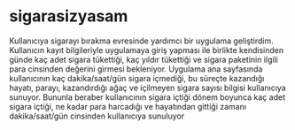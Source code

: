 # sigarasizyasam
Kullanıcıya sigarayı bırakma evresinde yardımcı bir uygulama geliştirdim. Kullanıcın kayıt
bilgileriyle uygulamaya giriş yapması ile birlikte kendisinden günde kaç adet sigara tükettiği, kaç yıldır tükettiği
ve sigara paketinin ilgili para cinsinden değerini girmesi bekleniyor. Uygulama ana sayfasında kullanıcının kaç
dakika/saat/gün sigara içmediği, bu süreçte kazandığı hayatı, parayı, kazandırdığı ağaç ve içilmeyen sigara
sayısı bilgisi kullanıcıya sunuyor. Bununla beraber kullanıcının sigara içtiği dönem boyunca kaç adet sigara
içtiği, ne kadar para harcadığı ve hayatından gittiği zamanı dakika/saat/gün cinsinden kullanıcıya sunuluyor
